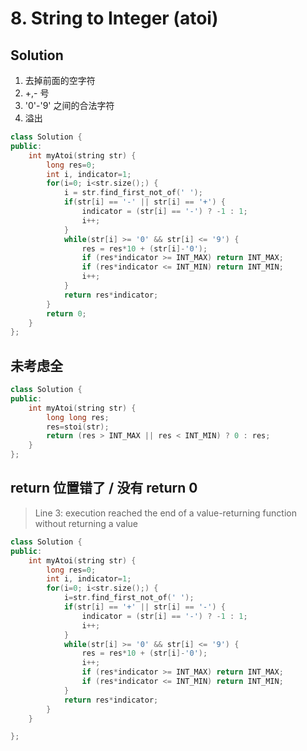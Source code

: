 # 8. String to Integer (atoi)

## Solution

1. 去掉前面的空字符
2. +,- 号
3. '0'-'9' 之间的合法字符
4. 溢出


```cpp
class Solution {
public:
    int myAtoi(string str) {
        long res=0;
        int i, indicator=1;
        for(i=0; i<str.size();) {
            i = str.find_first_not_of(' ');
            if(str[i] == '-' || str[i] == '+') {
                indicator = (str[i] == '-') ? -1 : 1;
                i++;
            }
            while(str[i] >= '0' && str[i] <= '9') {
                res = res*10 + (str[i]-'0');
                if (res*indicator >= INT_MAX) return INT_MAX;
                if (res*indicator <= INT_MIN) return INT_MIN;
                i++;
            }
            return res*indicator;
        }
        return 0;
    }
};
```


## 未考虑全

```cpp
class Solution {
public:
    int myAtoi(string str) {
        long long res;
        res=stoi(str);
        return (res > INT_MAX || res < INT_MIN) ? 0 : res;
    }
};
```

## return 位置错了 / 没有 return 0

> Line 3: execution reached the end of a value-returning function without returning a value

```cpp
class Solution {
public:
    int myAtoi(string str) {
        long res=0;
        int i, indicator=1;
        for(i=0; i<str.size();) {
            i=str.find_first_not_of(' ');
            if(str[i] == '+' || str[i] == '-') {
                indicator = (str[i] == '-') ? -1 : 1;
                i++;
            }
            while(str[i] >= '0' && str[i] <= '9') {
                res = res*10 + (str[i]-'0');
                i++;
                if (res*indicator >= INT_MAX) return INT_MAX;
                if (res*indicator <= INT_MIN) return INT_MIN;
            }
            return res*indicator;
        }
    }

};
```
